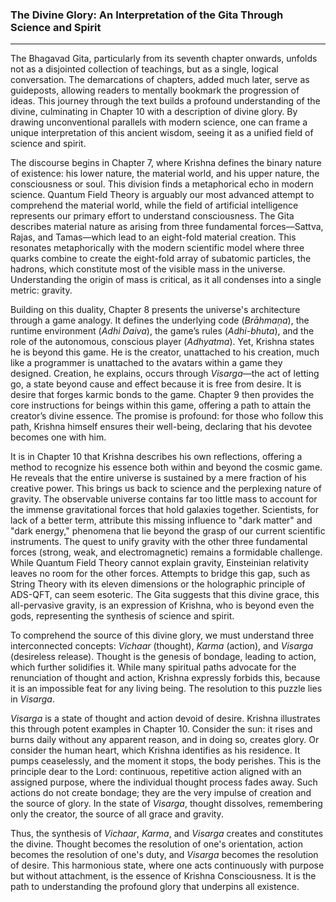### The Divine Glory: An Interpretation of the Gita Through Science and Spirit

***

The Bhagavad Gita, particularly from its seventh chapter onwards, unfolds not as a disjointed collection of teachings, but as a single, logical conversation. The demarcations of chapters, added much later, serve as guideposts, allowing readers to mentally bookmark the progression of ideas. This journey through the text builds a profound understanding of the divine, culminating in Chapter 10 with a description of divine glory. By drawing unconventional parallels with modern science, one can frame a unique interpretation of this ancient wisdom, seeing it as a unified field of science and spirit.

The discourse begins in Chapter 7, where Krishna defines the binary nature of existence: his lower nature, the material world, and his upper nature, the consciousness or soul. This division finds a metaphorical echo in modern science. Quantum Field Theory is arguably our most advanced attempt to comprehend the material world, while the field of artificial intelligence represents our primary effort to understand consciousness. The Gita describes material nature as arising from three fundamental forces—Sattva, Rajas, and Tamas—which lead to an eight-fold material creation. This resonates metaphorically with the modern scientific model where three quarks combine to create the eight-fold array of subatomic particles, the hadrons, which constitute most of the visible mass in the universe. Understanding the origin of mass is critical, as it all condenses into a single metric: gravity.

Building on this duality, Chapter 8 presents the universe's architecture through a game analogy. It defines the underlying code (*Brāhmaṇa*), the runtime environment (*Adhi Daiva*), the game’s rules (*Adhi-bhuta*), and the role of the autonomous, conscious player (*Adhyatma*). Yet, Krishna states he is beyond this game. He is the creator, unattached to his creation, much like a programmer is unattached to the avatars within a game they designed. Creation, he explains, occurs through *Visarga*—the act of letting go, a state beyond cause and effect because it is free from desire. It is desire that forges karmic bonds to the game. Chapter 9 then provides the core instructions for beings within this game, offering a path to attain the creator’s divine essence. The promise is profound: for those who follow this path, Krishna himself ensures their well-being, declaring that his devotee becomes one with him.

It is in Chapter 10 that Krishna describes his own reflections, offering a method to recognize his essence both within and beyond the cosmic game. He reveals that the entire universe is sustained by a mere fraction of his creative power. This brings us back to science and the perplexing nature of gravity. The observable universe contains far too little mass to account for the immense gravitational forces that hold galaxies together. Scientists, for lack of a better term, attribute this missing influence to "dark matter" and "dark energy," phenomena that lie beyond the grasp of our current scientific instruments. The quest to unify gravity with the other three fundamental forces (strong, weak, and electromagnetic) remains a formidable challenge. While Quantum Field Theory cannot explain gravity, Einsteinian relativity leaves no room for the other forces. Attempts to bridge this gap, such as String Theory with its eleven dimensions or the holographic principle of ADS-QFT, can seem esoteric. The Gita suggests that this divine grace, this all-pervasive gravity, is an expression of Krishna, who is beyond even the gods, representing the synthesis of science and spirit.

To comprehend the source of this divine glory, we must understand three interconnected concepts: *Vichaar* (thought), *Karma* (action), and *Visarga* (desireless release). Thought is the genesis of bondage, leading to action, which further solidifies it. While many spiritual paths advocate for the renunciation of thought and action, Krishna expressly forbids this, because it is an impossible feat for any living being. The resolution to this puzzle lies in *Visarga*.

*Visarga* is a state of thought and action devoid of desire. Krishna illustrates this through potent examples in Chapter 10. Consider the sun: it rises and burns daily without any apparent reason, and in doing so, creates glory. Or consider the human heart, which Krishna identifies as his residence. It pumps ceaselessly, and the moment it stops, the body perishes. This is the principle dear to the Lord: continuous, repetitive action aligned with an assigned purpose, where the individual thought process fades away. Such actions do not create bondage; they are the very impulse of creation and the source of glory. In the state of *Visarga*, thought dissolves, remembering only the creator, the source of all grace and gravity.

Thus, the synthesis of *Vichaar*, *Karma*, and *Visarga* creates and constitutes the divine. Thought becomes the resolution of one's orientation, action becomes the resolution of one's duty, and *Visarga* becomes the resolution of desire. This harmonious state, where one acts continuously with purpose but without attachment, is the essence of Krishna Consciousness. It is the path to understanding the profound glory that underpins all existence.
